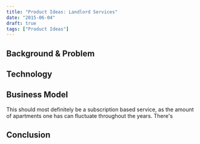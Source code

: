 ```yaml
---
title: "Product Ideas: Landlord Services"
date: "2015-06-04"
draft: true
tags: ["Product Ideas"]
---
```


## Background & Problem

## Technology

## Business Model

This should most definitely be a subscription based service, as the amount of apartments one has can fluctuate throughout the years. There's

## Conclusion
